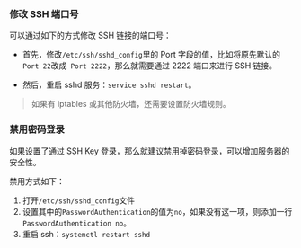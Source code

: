 ### 修改 SSH 端口号

可以通过如下的方式修改 SSH 链接的端口号：

* 首先，修改`/etc/ssh/sshd_config`里的 Port 字段的值，比如将原先默认的`Port 22`改成` Port 2222`，那么就需要通过 2222 端口来进行 SSH 链接。

* 然后，重启 sshd 服务：`service sshd restart`。

> 如果有 iptables 或其他防火墙，还需要设置防火墙规则。

### 禁用密码登录

如果设置了通过 SSH Key 登录，那么就建议禁用掉密码登录，可以增加服务器的安全性。

禁用方式如下：

1. 打开`/etc/ssh/sshd_config`文件
2. 设置其中的`PasswordAuthentication`的值为`no`，如果没有这一项，则添加一行`PasswordAuthentication no`。
3. 重启 ssh：`systemctl restart sshd`



